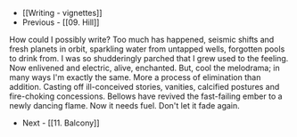 - [[Writing - vignettes]]
- Previous - [[09. Hill]]

How could I possibly write? Too much has happened, seismic shifts and fresh planets in orbit, sparkling water from untapped wells, forgotten pools to drink from. I was so shudderingly parched that I grew used to the feeling. Now enlivened and electric, alive, enchanted. But, cool the melodrama; in many ways I'm exactly the same. More a process of elimination than addition. Casting off ill-conceived stories, vanities, calcified postures and fire-choking concessions. Bellows have revived the fast-failing ember to a newly dancing flame. Now it needs fuel. Don't let it fade again. 

- Next - [[11. Balcony]]